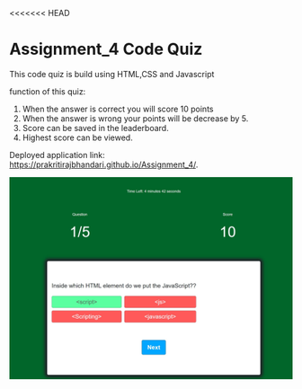 <<<<<<< HEAD

# Assignment_4 Code Quiz

This code quiz is build using HTML,CSS and Javascript

function of this quiz:

1. When the answer is correct you will score 10 points
2. When the answer is wrong your points will be decrease by 5.
3. Score can be saved in the leaderboard.
4. Highest score can be viewed.

Deployed application link: https://prakritirajbhandari.github.io/Assignment_4/.

![](./images/correct.jpg)
